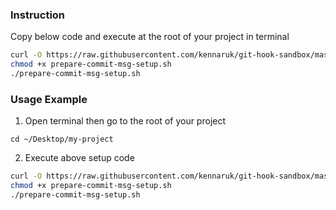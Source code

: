 ### Instruction
Copy below code and execute at the root of your project in terminal
```sh
curl -O https://raw.githubusercontent.com/kennaruk/git-hook-sandbox/master/prepare-commit-msg/prepare-commit-msg-setup.sh
chmod +x prepare-commit-msg-setup.sh
./prepare-commit-msg-setup.sh
```

### Usage Example
1. Open terminal then go to the root of your project
```
cd ~/Desktop/my-project
```
2. Execute above setup code
```sh
curl -O https://raw.githubusercontent.com/kennaruk/git-hook-sandbox/master/prepare-commit-msg/prepare-commit-msg-setup.sh
chmod +x prepare-commit-msg-setup.sh
./prepare-commit-msg-setup.sh
```